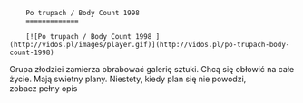
        Po trupach / Body Count 1998 
        =============
        
        [![Po trupach / Body Count 1998 ](http://vidos.pl/images/player.gif)](http://vidos.pl/po-trupach-body-count-1998)
        
        
 Grupa złodziei zamierza obrabować galerię sztuki. Chcą się obłowić na całe życie. Mają swietny plany. Niestety, kiedy plan się nie powodzi, zobacz pełny opis
    